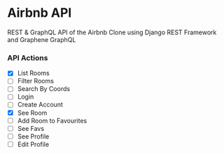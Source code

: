 # Airbnb API

REST & GraphQL API of the Airbnb Clone using Django REST Framework and Graphene GraphQL

### API Actions

- [x] List Rooms
- [ ] Filter Rooms
- [ ] Search By Coords
- [ ] Login
- [ ] Create Account
- [X] See Room
- [ ] Add Room to Favourites
- [ ] See Favs
- [ ] See Profile
- [ ] Edit Profile
